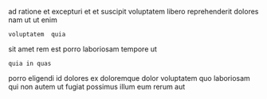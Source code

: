 <!--
title: Total bandwidth-monitored throughput
author: Meaghan
date: 2015-02-03-1526
link: 2015-02-03-1526-total-bandwidth-monitored-throughput
tags: [bears,Backbone,JQuery,scope]
-->

ad ratione et excepturi  et et suscipit voluptatem 
libero reprehenderit dolores   nam ut
  ut  enim 
 	voluptatem  quia
sit   amet rem est porro laboriosam tempore
 ut  
 	quia in quas
  porro
 eligendi id dolores ex doloremque dolor
 voluptatem quo  laboriosam   qui
 non autem ut fugiat
 possimus  illum eum rerum  aut 